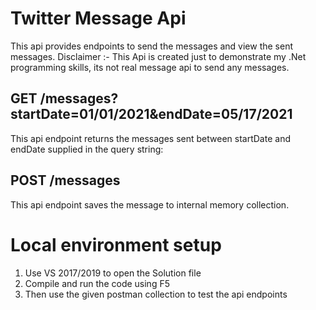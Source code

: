 # Twitter Message Api

This api provides endpoints to send the messages and view the sent messages.
Disclaimer :- This Api is created just to demonstrate my .Net programming skills, its not real message api to send any messages.

## GET /messages?startDate=01/01/2021&endDate=05/17/2021

This api endpoint returns the messages sent between startDate and endDate supplied in the query string:

## POST /messages

This api endpoint saves the message to internal memory collection.

# Local environment setup

1. Use VS 2017/2019 to open the Solution file
2. Compile and run the code using F5
3. Then use the given postman collection to test the api endpoints
